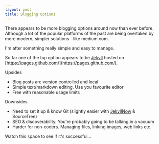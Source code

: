 ```yaml
---
layout: post
title: Blogging Options
---
```


There appears to be more blogging options around now than ever before. Although a lot of the popular platforms of the past are being overtaken by more modern, simpler solutions - like medium.com.

I'm after something really simple and easy to manage. 

So far one of the top option appears to be [Jekyll](https://jekyllrb.com/) hosted on [https://pages.github.com/](https://pages.github.com/). 

Upsides
- Blog posts are version controlled and local
- Simple text/markdown editing. Use you favourite editor
- Free with reasonable usage limits

Downsides
- Need to set it up & know Git (slightly easier with [JekyllNow](https://github.com/barryclark/jekyll-now) & SourceTree)
- SEO & discoverability. You're probably going to be talking in a vacuum
- Harder for non-coders. Managing files, linking images, web links etc.

Watch this space to see if it's successful... 
